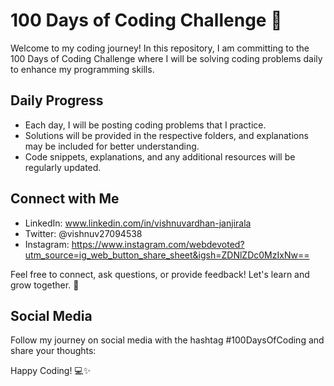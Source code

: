 # 100 Days of Coding Challenge 🚀

Welcome to my coding journey! In this repository, I am committing to the 100 Days of Coding Challenge where I will be solving coding problems daily to enhance my programming skills.

## Daily Progress

- Each day, I will be posting coding problems that I practice.
- Solutions will be provided in the respective folders, and explanations may be included for better understanding.
- Code snippets, explanations, and any additional resources will be regularly updated.

## Connect with Me

- LinkedIn: www.linkedin.com/in/vishnuvardhan-janjirala
- Twitter: @vishnuv27094538
- Instagram: https://www.instagram.com/webdevoted?utm_source=ig_web_button_share_sheet&igsh=ZDNlZDc0MzIxNw==

Feel free to connect, ask questions, or provide feedback! Let's learn and grow together. 🌟

## Social Media

Follow my journey on social media with the hashtag #100DaysOfCoding and share your thoughts:

Happy Coding! 💻✨
